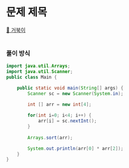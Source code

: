 # 문제 제목
[:link: 거북이](https://www.acmicpc.net/2959)  
<br>

### 풀이 방식
```java
import java.util.Arrays;
import java.util.Scanner;
public class Main {

    public static void main(String[] args) {
        Scanner sc = new Scanner(System.in);

        int [] arr = new int[4];
        
        for(int i=0; i<4; i++) {
            arr[i] = sc.nextInt();
        }
        
        Arrays.sort(arr);

        System.out.println(arr[0] * arr[2]);
    }
}

```
